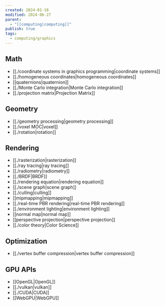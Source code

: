 ```yaml
---
created: 2024-01-18
modified: 2024-06-27
parent:
  - "[[computing|computing]]"
publish: true
tags:
  - computing/graphics
---
```

## Math
- [[./coordinate systems in graphics programming|coordinate systems]]
- [[./homogeneous coordinates|homogeneous coordinates]]
- [[quaternions|quaternion]]
- [[./Monte Carlo integration|Monte Carlo integration]]
- [[./projection matrix|Projection Matrix]]

## Geometry
- [[./geometry processing|geometry processing]]
- [[./voxel MOC|voxel]]
- [[./rotation|rotation]]

## Rendering
- [[./rasterization|rasterization]]
- [[./ray tracing|ray tracing]]
- [[./radiometry|radiometry]]
- [[./BRDF|BRDF]]
- [[./rendering equation|rendering equation]]
- [[./scene graph|scene graph]]
- [[./culling|culling]]
- [[mipmapping|mipmapping]]
- [[./real-time PBR rendering|real-time PBR rendering]]
- [[./environment lighting|environment lighting]]
- [[normal map|normal map]]
- [[perspective projection|perspective projection]]
- [[./color theory|Color Science]]

## Optimization
- [[./vertex buffer compression|vertex buffer compression]]

## GPU APIs
- [[OpenGL|OpenGL]]
- [[./vulkan|vulkan]]
- [[./CUDA|CUDA]]
- [[WebGPU|WebGPU]]